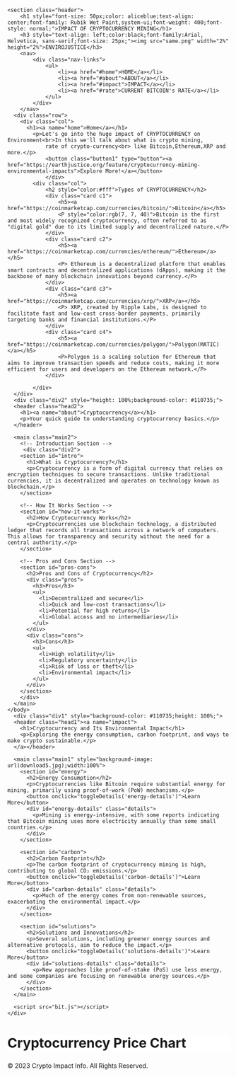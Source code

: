<!DOCTYPE html>
<html lang="en">
<head>
    <meta charset="UTF-8">
    <meta name="viewport" content="width=device-width, initial-scale=1.0">
    <title>Cryptocurrency Mining </title>
    <link rel="stylesheet" href="bit.css">
    <link rel="preconnect" href="https://fonts.googleapis.com">
    <link style="font-family:'Franklin Gothic Medium', 'Arial Narrow', Arial, sans-serif" rel="icon" href="call_cryptocurrency_logo_icon_131460.png">
<link rel="preconnect" href="https://fonts.gstatic.com" crossorigin>
<link href="https://fonts.googleapis.com/css2?family=Rubik+Wet+Paint&display=swap" rel="stylesheet">
<link href="https://fonts.googleapis.com/css2?family=Roboto:wght@400;700&display=swap" rel="stylesheet">
</head>
<body>
    
    <section class="header">
        <h1 style="font-size: 50px;color: aliceblue;text-align: center;font-family: Rubik Wet Paint,system-ui;font-weight: 400;font-style: normal;">IMPACT OF CRYPTOCURRENCY MINING</h1>
        <h3 style="text-align: left;color:black;font-family:Arial, Helvetica, sans-serif;font-size: 25px;"><img src="same.png" width="2%" height="2%">ENVIROJUSTICE</h3>
        <nav>
            <div class="nav-links">
                <ul>
                    <li><a href="#home">HOME</a></li>
                    <li><a href="#about">ABOUT</a></li>
                    <li><a href="#impact">IMPACT</a></li>
                    <li><a href="#rate">CURRENT BITCOIN's RATE</a></li>
                </ul>
            </div>
        </nav>
      <div class="row">
        <div class="col">
          <h1><a name="home">Home</a></h1>
            <p>Let's go into the huge impact of CRYPTOCURRENCY on Environment<br>In this we'll talk about what is crypto mining, 
                rate of crypto-currency<br> like Bitcoin,Ethereum,XRP and more.</p>
                <button class="button1" type="button"><a href="https://earthjustice.org/feature/cryptocurrency-mining-environmental-impacts">Explore More!</a></button>
                </div>
            <div class="col">
                <h2 style="color:#fff">Types of CRYPTOCURRENCY</h2>
                <div class="card c1">
                    <h5><a href="https://coinmarketcap.com/currencies/bitcoin/">Bitcoin</a></h5>
                    <P style="color:rgb(7, 7, 40)">Bitcoin is the first and most widely recognized cryptocurrency, often referred to as "digital gold" due to its limited supply and decentralized nature.</P>
                </div>
                <div class="card c2">
                    <h5><a href="https://coinmarketcap.com/currencies/ethereum/">Ethereum</a></h5>
                    <P> Ethereum is a decentralized platform that enables smart contracts and decentralized applications (dApps), making it the backbone of many blockchain innovations beyond currency.</P>
                </div>
                <div class="card c3">
                    <h5><a href="https://coinmarketcap.com/currencies/xrp/">XRP</a></h5>
                    <P> XRP, created by Ripple Labs, is designed to facilitate fast and low-cost cross-border payments, primarily targeting banks and financial institutions.</P>
                </div>
                <div class="card c4">
                    <h5><a href="https://coinmarketcap.com/currencies/polygon/">Polygon(MATIC)</a></h5>
                    <P>Polygon is a scaling solution for Ethereum that aims to improve transaction speeds and reduce costs, making it more efficient for users and developers on the Ethereum network.</P>
                </div>

            </div>
      </div>
      <div class="div2" style="height: 100%;background-color: #110735;">
      <header class="head2">
        <h1><a name="about">Cryptocurrency</a></h1>
        <p>Your quick guide to understanding cryptocurrency basics.</p>
      </header>
    
      <main class="main2">
        <!-- Introduction Section -->
         <div class="div2">
        <section id="intro">
          <h1>What is Cryptocurrency?</h1>
          <p>Cryptocurrency is a form of digital currency that relies on encryption techniques to secure transactions. Unlike traditional currencies, it is decentralized and operates on technology known as blockchain.</p>
        </section>
    
        <!-- How It Works Section -->
        <section id="how-it-works">
          <h2>How Cryptocurrency Works</h2>
          <p>Cryptocurrencies use blockchain technology, a distributed ledger that records all transactions across a network of computers. This allows for transparency and security without the need for a central authority.</p>
        </section>
    
        <!-- Pros and Cons Section -->
        <section id="pros-cons">
          <h2>Pros and Cons of Cryptocurrency</h2>
          <div class="pros">
            <h3>Pros</h3>
            <ul>
              <li>Decentralized and secure</li>
              <li>Quick and low-cost transactions</li>
              <li>Potential for high returns</li>
              <li>Global access and no intermediaries</li>
            </ul>
          </div>
          <div class="cons">
            <h3>Cons</h3>
            <ul>
              <li>High volatility</li>
              <li>Regulatory uncertainty</li>
              <li>Risk of loss or theft</li>
              <li>Environmental impact</li>
            </ul>
          </div>
        </section>
        </div>
      </main>
    </body>
      <div class="div1" style="background-color: #110735;height: 100%;">
      <header class="head1"><a name="impact">
        <h1>Cryptocurrency and Its Environmental Impact</h1>
        <p>Exploring the energy consumption, carbon footprint, and ways to make crypto sustainable.</p>
      </a></header>
    
      <main class="main1" style="background-image: url(download5.jpg);width:100%">
        <section id="energy">
          <h2>Energy Consumption</h2>
          <p>Cryptocurrencies like Bitcoin require substantial energy for mining, primarily using proof-of-work (PoW) mechanisms.</p>
          <button onclick="toggleDetails('energy-details')">Learn More</button>
          <div id="energy-details" class="details">
            <p>Mining is energy-intensive, with some reports indicating that Bitcoin mining uses more electricity annually than some small countries.</p>
          </div>
        </section>
    
        <section id="carbon">
          <h2>Carbon Footprint</h2>
          <p>The carbon footprint of cryptocurrency mining is high, contributing to global CO₂ emissions.</p>
          <button onclick="toggleDetails('carbon-details')">Learn More</button>
          <div id="carbon-details" class="details">
            <p>Much of the energy comes from non-renewable sources, exacerbating the environmental impact.</p>
          </div>
        </section>
    
        <section id="solutions">
          <h2>Solutions and Innovations</h2>
          <p>Several solutions, including greener energy sources and alternative protocols, aim to reduce the impact.</p>
          <button onclick="toggleDetails('solutions-details')">Learn More</button>
          <div id="solutions-details" class="details">
            <p>New approaches like proof-of-stake (PoS) use less energy, and some companies are focusing on renewable energy sources.</p>
          </div>
        </section>
      </main>
      
      <script src="bit.js"></script>
    </div>
  <div class="container" style="background-color: #fff;">
    <h2 style="font-size: 30px;"><a name="rate">Cryptocurrency Price Chart</a></h2>
    <canvas id="cryptoChart"></canvas>
  </div>
  <script src="https://cdn.jsdelivr.net/npm/chart.js"></script>
  <script src="bit.js"></script>
  <footer>
    <p>&copy; 2023 Crypto Impact Info. All Rights Reserved.</p>
  </footer>
</body>
</html>
